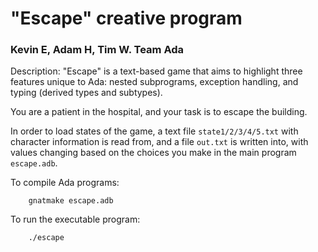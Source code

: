 
# "Escape" creative program
### Kevin E, Adam H, Tim W. Team Ada

Description: "Escape" is a text-based game that aims to highlight three features unique to Ada: nested subprograms, exception handling, and typing (derived types and subtypes). 

You are a patient in the hospital, and your task is to escape the building.

In order to load states of the game, a text file `state1/2/3/4/5.txt` with character information is read from, and a file `out.txt` is written into, with values changing based on the choices you make in the main program `escape.adb`. 

To compile Ada programs:
```
    gnatmake escape.adb
```

To run the executable program:
```
    ./escape
```
